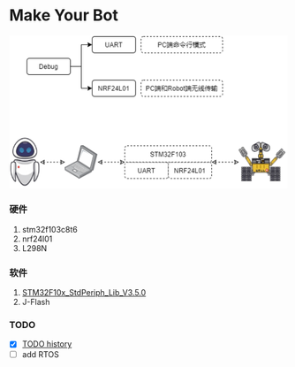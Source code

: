 Make Your Bot
=====================
<div align="center"> 
<img src="https://github.com/JiauZhang/FiBot/blob/master/doc/media/FiBot-diagram.png">
</div>

### 硬件
1. stm32f103c8t6
2. nrf24l01
3. L298N

### 软件
1. [STM32F10x_StdPeriph_Lib_V3.5.0](https://www.stmcu.org.cn/document/detail/index/id-213160)
2. J-Flash

### TODO
- [x] [TODO history](doc/TODO.md)
- [ ] add RTOS
